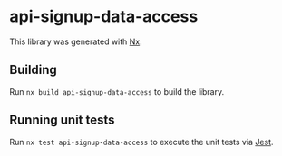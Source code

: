 # api-signup-data-access

This library was generated with [Nx](https://nx.dev).

## Building

Run `nx build api-signup-data-access` to build the library.

## Running unit tests

Run `nx test api-signup-data-access` to execute the unit tests via [Jest](https://jestjs.io).
